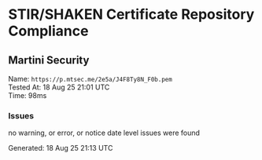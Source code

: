 # STIR/SHAKEN Certificate Repository Compliance

## Martini Security

Name: `https://p.mtsec.me/2e5a/J4F8Ty8N_F0b.pem`\
Tested At: 18 Aug 25 21:01 UTC\
Time: 98ms

### Issues

no warning, or error, or notice date level issues were found

Generated: 18 Aug 25 21:13 UTC